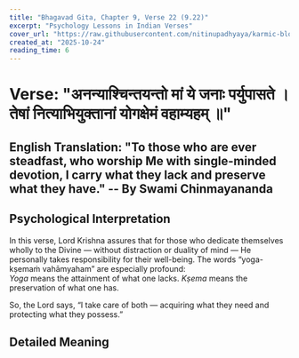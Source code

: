 ```yaml
---
title: "Bhagavad Gita, Chapter 9, Verse 22 (9.22)"
excerpt: "Psychology Lessons in Indian Verses"
cover_url: "https://raw.githubusercontent.com/nitinupadhyaya/karmic-blog-content/main/blogs/Bowing.png"
created_at: "2025-10-24"
reading_time: 6 
---
```


# Verse: "अनन्याश्चिन्तयन्तो मां ये जनाः पर्युपासते । तेषां नित्याभियुक्तानां योगक्षेमं वहाम्यहम् ॥" 
 
 ## English Translation: "To those who are ever steadfast, who worship Me with single-minded devotion, I carry what they lack and preserve what they have." -- By Swami Chinmayananda      

 ## Psychological Interpretation  

In this verse, Lord Krishna assures that for those who dedicate themselves wholly to the Divine — without distraction or duality of mind — He personally takes responsibility for their well-being.
The words “yoga-kṣemaṁ vahāmyaham” are especially profound:  
*Yoga* means the attainment of what one lacks.
*Kṣema* means the preservation of what one has.

So, the Lord says, “I take care of both — acquiring what they need and protecting what they possess.”

## Detailed Meaning 

